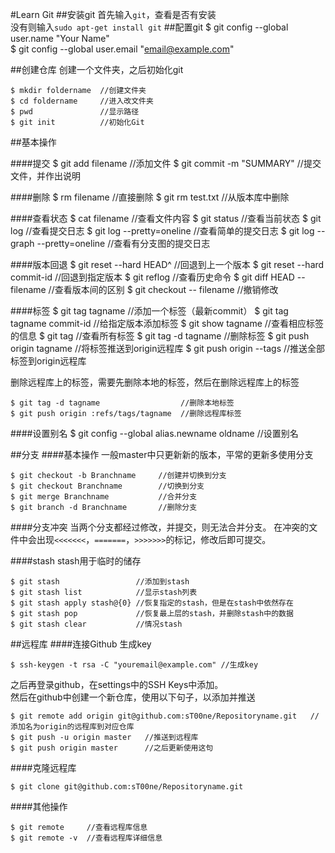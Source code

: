 #Learn Git
##安装git
首先输入`git`，查看是否有安装  
没有则输入`sudo apt-get install git`
##配置git
	$ git config --global user.name "Your Name"  
	$ git config --global user.email "email@example.com"

##创建仓库
创建一个文件夹，之后初始化git
  
	$ mkdir foldername  //创建文件夹
	$ cd foldername     //进入改文件夹
	$ pwd               //显示路径
	$ git init          //初始化Git  

##基本操作

####提交
	$ git add filename         //添加文件
	$ git commit -m "SUMMARY"  //提交文件，并作出说明

####删除
	$ rm filename              //直接删除
	$ git rm test.txt          //从版本库中删除

####查看状态
	$ cat filename               //查看文件内容
	$ git status                 //查看当前状态
	$ git log                    //查看提交日志
	$ git log --pretty=oneline   //查看简单的提交日志
	$ git log --graph --pretty=oneline //查看有分支图的提交日志

####版本回退
	$ git reset --hard HEAD^     //回退到上一个版本
	$ git reset --hard commit-id //回退到指定版本
	$ git reflog                 //查看历史命令
	$ git diff HEAD -- filename  //查看版本间的区别
	$ git checkout -- filename   //撤销修改 

####标签
	$ git tag tagname            //添加一个标签（最新commit）
	$ git tag tagname commit-id  //给指定版本添加标签
	$ git show tagname           //查看相应标签的信息
	$ git tag                    //查看所有标签
	$ git tag -d tagname         //删除标签
	$ git push origin tagname    //将标签推送到origin远程库
	$ git push origin --tags     //推送全部标签到origin远程库

删除远程库上的标签，需要先删除本地的标签，然后在删除远程库上的标签

	$ git tag -d tagname                  //删除本地标签
	$ git push origin :refs/tags/tagname  //删除远程库标签

####设置别名
	$ git config --global alias.newname oldname //设置别名

##分支
####基本操作
一般master中只更新新的版本，平常的更新多使用分支

	$ git checkout -b Branchname     //创建并切换到分支
	$ git checkout Branchname        //切换到分支
	$ git merge Branchname           //合并分支
	$ git branch -d Branchname       //删除分支
	
####分支冲突
当两个分支都经过修改，并提交，则无法合并分支。
在冲突的文件中会出现`<<<<<<<`，`=======`，`>>>>>>>`的标记，修改后即可提交。

####stash
stash用于临时的储存

	$ git stash                 //添加到stash
	$ git stash list            //显示stash列表
	$ git stash apply stash@{0} //恢复指定的stash，但是在stash中依然存在
	$ git stash pop             //恢复最上层的stash，并删除stash中的数据
	$ git stash clear           //情况stash

##远程库
####连接Github
生成key

	$ ssh-keygen -t rsa -C "youremail@example.com" //生成key

之后再登录github，在settings中的SSH Keys中添加。  
然后在github中创建一个新仓库，使用以下句子，以添加并推送 
 
	$ git remote add origin git@github.com:sT00ne/Repositoryname.git   //添加名为origin的远程库到对应仓库
	$ git push -u origin master   //推送到远程库
	$ git push origin master      //之后更新使用这句


####克隆远程库  

	$ git clone git@github.com:sT00ne/Repositoryname.git

####其他操作

	$ git remote     //查看远程库信息
	$ git remote -v  //查看远程库详细信息
